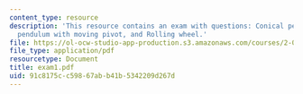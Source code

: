 ```yaml
---
content_type: resource
description: 'This resource contains an exam with questions: Conical pendulum, Rod
  pendulum with moving pivot, and Rolling wheel.'
file: https://ol-ocw-studio-app-production.s3.amazonaws.com/courses/2-003j-dynamics-and-control-i-spring-2007/91c8175cc59867abb41b5342209d267d_exam1.pdf
file_type: application/pdf
resourcetype: Document
title: exam1.pdf
uid: 91c8175c-c598-67ab-b41b-5342209d267d
---
```

